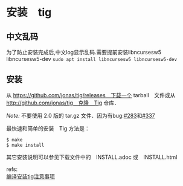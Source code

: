 # 安装　tig

## 中文乱码
为了防止安装完成后,中文log显示乱码.需要提前安装libncursesw5 libncursesw5-dev
`sudo apt install libncursesw5 libncursesw5-dev`

## 安装
从 https://github.com/jonas/tig/releases　下载一个 tarball　文件或从 http://github.com/jonas/tig　克隆　Tig 仓库．

*Note:* 不要使用 2.0 版的 tar.gz 文件．因为有bug:[#283](https://github.com/jonas/tig/pull/283)和[#337](https://github.com/jonas/tig/issues/337)

最快速和简单的安装　Tig 方法是：

    $ make
    $ make install

其它安装说明可以参见下载文件中的　INSTALL.adoc 或　INSTALL.html


refs:  
[编译安装tig注意事项](http://ju.outofmemory.cn/entry/42060)  